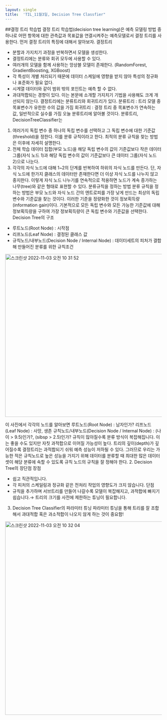 ```yaml
---
layout: single
title:  'TIL_11월3일, Decision Tree Classfier"
---
```


##결정 트리 학습법
결정 트리 학습법(decision tree learning)은 예측 모델링 방법 중 하나로 어떤 항목에 대한 관측값과 목표값을 연결시켜주는 예측모델로서 결정 트리를 사용한다.
먼저 결정 트리의 특징에 대해서 알아보자.
결정트리
* 분할과 가지치기 과정을 반복하면서 모델을 생성한다.
* 결정트리에는 분류와 회귀 모두에 사용할 수 있다.
* 여러개의 모델을 함께 사용하는 앙상블 모델이 존재한다. (RandomForest, GradientBoosting, XGBoost)
* 각 특성이 개별 처리되기 때문에 데이터 스케일에 영향을 받지 않아 특성의 정규화나 표준화가 필요 없다.
* 시계열 데이터와 같이 범위 밖의 포인트는 예측 할 수 없다.
* 과대적합되는 경향이 있다. 이는 본문에 소개할 가지치기 기법을 사용해도 크게 개선되지 않는다.
결정트리에는 분류트리와 회귀트리가 있다.
분류트리 : 트리 모델 중 목표변수가 유한한 수의 값을 가짐
회귀트리 : 결정 트리 중 목표변수가 연속하는 값, 일반적으로 실수를 가짐
오늘 분류트리에 알아볼 것이다.
분류트리, DecisionTreeClassifier는
1. 여러가지 독립 변수 중 하나의 독립 변수를 선택하고 그 독립 변수에 대한 기준값(threshold)을 정한다. 이를 분류 규칙이라고 한다. 최적의 분류 규칙을 찾는 방법은 이후에 자세히 설명한다.
2. 전체 학습 데이터 집합(부모 노드)을 해당 독립 변수의 값이 기준값보다 작은 데이터 그룹(자식 노드 1)과 해당 독립 변수의 값이 기준값보다 큰 데이터 그룹(자식 노드 2)으로 나눈다.
3. 각각의 자식 노드에 대해 1~2의 단계를 반복하여 하위의 자식 노드를 만든다. 단, 자식 노드에 한가지 클래스의 데이터만 존재한다면 더 이상 자식 노드를 나누지 않고 중지한다.
이렇게 자식 노드 나누기를 연속적으로 적용하면 노드가 계속 증가하는 나무(tree)와 같은 형태로 표현할 수 있다.
분류규칙을 정하는 방법
분류 규칙을 정하는 방법은 부모 노드와 자식 노드 간의 엔트로피를 가장 낮게 만드는 최상의 독립 변수와 기준값을 찾는 것이다. 이러한 기준을 정량화한 것이 정보획득량(information gain)이다. 기본적으로 모든 독립 변수와 모든 가능한 기준값에 대해 정보획득량을 구하여 가장 정보획득량이 큰 독립 변수와 기준값을 선택한다.
Decision Tree의 구조
* 루트노드(Root Node) : 시작점
* 리프노드(Leaf Node) : 결정된 클래스 값
* 규칙노드/내부노드(Decision Node / Internal Node) : 데이터세트의 피처가 결합해 만들어진 분류를 위한 규칙조건

<img width="524" alt="스크린샷 2022-11-03 오전 10 31 52" src="https://user-images.githubusercontent.com/99530946/199671908-ffa17a29-6892-4dec-b74d-2d0b82c7a91d.png">

  
  
이 사진에서 각각의 노드를 알아보면
루트노드(Root Node) : 남자인가?
리프노드(Leaf Node) : 사망, 생존
규칙노드/내부노드(Decision Node / Internal Node) : (나이 > 9.5)인가?, (sibsp > 2.5)인가?
규칙이 많아질수록 분류 방식이 복잡해집니다. 이는 좋을 수도 있지만 자칫 과적합으로 이어질 가능성이 높다.
트리의 깊이(depth)가 깊어질수록 결정트리는 과적합되기 쉬워 예측 성능이 저하될 수 있다.
그러므로 우리는 가능한 적은 규칙노드로 높은 성능을 가지기 위해 데이터를 분류할 때 최대한 많은 데이터 셋이 해당 분류에 속할 수 있도록 규칙 노드의 규칙을 잘 정해야 한다.
2. Decision Tree의 장단점
장점
* 쉽고 직관적입니다.
* 각 피처의 스케일링과 정규화 같은 전처리 작업의 영향도가 크지 않습니다.
단점
* 규칙을 추가하며 서브트리를 만들어 나갈수록 모델이 복잡해지고, 과적합에 빠지기 쉽습니다.→ 트리의 크기를 사전에 제한하는 튜닝이 필요합니다.
3. Decision Tree Classifier의 파라미터 튜닝
파라미터 튜닝을 통해 트리를 잘 조합해서 과대적합 혹은 과소적합이 나오지 않게 하는 것이 중요함!

<img width="622" alt="스크린샷 2022-11-03 오전 10 32 04" src="https://user-images.githubusercontent.com/99530946/199671944-da3c235c-3c08-441e-bfcc-126c863ff096.png">


